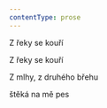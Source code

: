 ```yaml
---
contentType: prose
---
```


Z řeky se kouří

Z řeky se kouří

Z mlhy, z druhého břehu

štěká na mě pes
